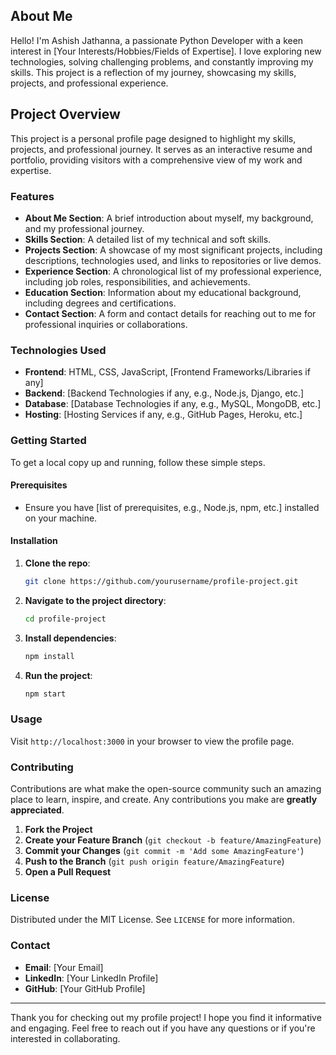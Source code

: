 ## About Me

Hello! I'm Ashish Jathanna, a passionate Python Developer with a keen interest in [Your Interests/Hobbies/Fields of Expertise]. I love exploring new technologies, solving challenging problems, and constantly improving my skills. This project is a reflection of my journey, showcasing my skills, projects, and professional experience.

## Project Overview

This project is a personal profile page designed to highlight my skills, projects, and professional journey. It serves as an interactive resume and portfolio, providing visitors with a comprehensive view of my work and expertise.

### Features

- **About Me Section**: A brief introduction about myself, my background, and my professional journey.
- **Skills Section**: A detailed list of my technical and soft skills.
- **Projects Section**: A showcase of my most significant projects, including descriptions, technologies used, and links to repositories or live demos.
- **Experience Section**: A chronological list of my professional experience, including job roles, responsibilities, and achievements.
- **Education Section**: Information about my educational background, including degrees and certifications.
- **Contact Section**: A form and contact details for reaching out to me for professional inquiries or collaborations.

### Technologies Used

- **Frontend**: HTML, CSS, JavaScript, [Frontend Frameworks/Libraries if any]
- **Backend**: [Backend Technologies if any, e.g., Node.js, Django, etc.]
- **Database**: [Database Technologies if any, e.g., MySQL, MongoDB, etc.]
- **Hosting**: [Hosting Services if any, e.g., GitHub Pages, Heroku, etc.]

### Getting Started

To get a local copy up and running, follow these simple steps.

#### Prerequisites

- Ensure you have [list of prerequisites, e.g., Node.js, npm, etc.] installed on your machine.

#### Installation

1. **Clone the repo**:
   ```sh
   git clone https://github.com/yourusername/profile-project.git
   ```

2. **Navigate to the project directory**:
   ```sh
   cd profile-project
   ```

3. **Install dependencies**:
   ```sh
   npm install
   ```

4. **Run the project**:
   ```sh
   npm start
   ```

### Usage

Visit `http://localhost:3000` in your browser to view the profile page.

### Contributing

Contributions are what make the open-source community such an amazing place to learn, inspire, and create. Any contributions you make are **greatly appreciated**.

1. **Fork the Project**
2. **Create your Feature Branch** (`git checkout -b feature/AmazingFeature`)
3. **Commit your Changes** (`git commit -m 'Add some AmazingFeature'`)
4. **Push to the Branch** (`git push origin feature/AmazingFeature`)
5. **Open a Pull Request**

### License

Distributed under the MIT License. See `LICENSE` for more information.

### Contact

- **Email**: [Your Email]
- **LinkedIn**: [Your LinkedIn Profile]
- **GitHub**: [Your GitHub Profile]

---

Thank you for checking out my profile project! I hope you find it informative and engaging. Feel free to reach out if you have any questions or if you're interested in collaborating.
